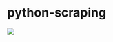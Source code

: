 # python-scraping

![](https://github.com/lbias/python-scraping/blob/master/5_select_by_attribute/5_select_by_attribute.png)
